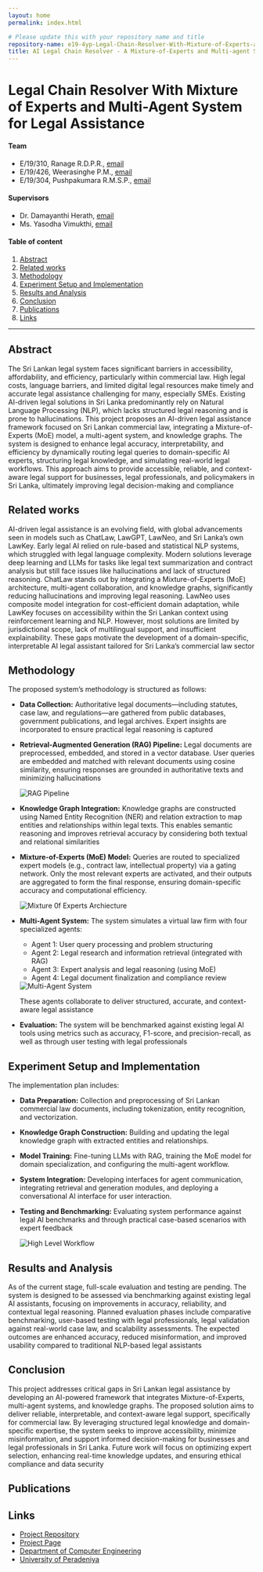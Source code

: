 ```yaml
---
layout: home
permalink: index.html

# Please update this with your repository name and title
repository-name: e19-4yp-Legal-Chain-Resolver-With-Mixture-of-Experts-and-Multi-Agent-System-for-Legal-Assistance
title: AI Legal Chain Resolver - A Mixture-of-Experts and Multi-agent System for Legal Assistance
---
```


[comment]: # "This is the standard layout for the project, but you can clean this and use your own template"

# Legal Chain Resolver With Mixture of Experts and Multi-Agent System for Legal Assistance

#### Team

- E/19/310, Ranage R.D.P.R., [email](mailto:e19310@eng.pdn.ac.lk)
- E/19/426, Weerasinghe P.M., [email](mailto:e19426@eng.pdn.ac.lk)
- E/19/304, Pushpakumara R.M.S.P., [email](mailto:e19304@eng.pdn.ac.lk)

#### Supervisors

- Dr. Damayanthi Herath, [email](mailto:damayanthiherath@eng.pdn.ac.lk )
- Ms. Yasodha Vimukthi, [email](mailto:yashodhav@eng.pdn.ac.lk)

#### Table of content

1. [Abstract](#abstract)
2. [Related works](#related-works)
3. [Methodology](#methodology)
4. [Experiment Setup and Implementation](#experiment-setup-and-implementation)
5. [Results and Analysis](#results-and-analysis)
6. [Conclusion](#conclusion)
7. [Publications](#publications)
8. [Links](#links)

---

<!-- 
DELETE THIS SAMPLE before publishing to GitHub Pages !!!
This is a sample image, to show how to add images to your page. To learn more options, please refer [this](https://projects.ce.pdn.ac.lk/docs/faq/how-to-add-an-image/)
![Sample Image](./images/sample.png) 
-->


## Abstract
The Sri Lankan legal system faces significant barriers in accessibility, affordability, and efficiency, particularly within commercial law. High legal costs, language barriers, and limited digital legal resources make timely and accurate legal assistance challenging for many, especially SMEs. Existing AI-driven legal solutions in Sri Lanka predominantly rely on Natural Language Processing (NLP), which lacks structured legal reasoning and is prone to hallucinations. This project proposes an AI-driven legal assistance framework focused on Sri Lankan commercial law, integrating a Mixture-of-Experts (MoE) model, a multi-agent system, and knowledge graphs. The system is designed to enhance legal accuracy, interpretability, and efficiency by dynamically routing legal queries to domain-specific AI experts, structuring legal knowledge, and simulating real-world legal workflows. This approach aims to provide accessible, reliable, and context-aware legal support for businesses, legal professionals, and policymakers in Sri Lanka, ultimately improving legal decision-making and compliance

## Related works
AI-driven legal assistance is an evolving field, with global advancements seen in models such as ChatLaw, LawGPT, LawNeo, and Sri Lanka’s own LawKey. Early legal AI relied on rule-based and statistical NLP systems, which struggled with legal language complexity. Modern solutions leverage deep learning and LLMs for tasks like legal text summarization and contract analysis but still face issues like hallucinations and lack of structured reasoning. ChatLaw stands out by integrating a Mixture-of-Experts (MoE) architecture, multi-agent collaboration, and knowledge graphs, significantly reducing hallucinations and improving legal reasoning. LawNeo uses composite model integration for cost-efficient domain adaptation, while LawKey focuses on accessibility within the Sri Lankan context using reinforcement learning and NLP. However, most solutions are limited by jurisdictional scope, lack of multilingual support, and insufficient explainability. These gaps motivate the development of a domain-specific, interpretable AI legal assistant tailored for Sri Lanka’s commercial law sector

## Methodology
The proposed system’s methodology is structured as follows:

- **Data Collection:** Authoritative legal documents—including statutes, case law, and regulations—are gathered from public databases, government publications, and legal archives. Expert insights are incorporated to ensure practical legal reasoning is captured

- **Retrieval-Augmented Generation (RAG) Pipeline:** Legal documents are preprocessed, embedded, and stored in a vector database. User queries are embedded and matched with relevant documents using cosine similarity, ensuring responses are grounded in authoritative texts and minimizing hallucinations

  <img src="./images/rag-pipeline.png" alt="RAG Pipeline"/>

- **Knowledge Graph Integration:** Knowledge graphs are constructed using Named Entity Recognition (NER) and relation extraction to map entities and relationships within legal texts. This enables semantic reasoning and improves retrieval accuracy by considering both textual and relational similarities

- **Mixture-of-Experts (MoE) Model:** Queries are routed to specialized expert models (e.g., contract law, intellectual property) via a gating network. Only the most relevant experts are activated, and their outputs are aggregated to form the final response, ensuring domain-specific accuracy and computational efficiency.

  <img src="./images/moe-architecture.png" alt="Mixture 0f Experts Archiecture"/>

- **Multi-Agent System:** The system simulates a virtual law firm with four specialized agents:
  - Agent 1: User query processing and problem structuring
  - Agent 2: Legal research and information retrieval (integrated with RAG)
  - Agent 3: Expert analysis and legal reasoning (using MoE)
  - Agent 4: Legal document finalization and compliance review
 
  <img src="./images/multi-agent-system.png" alt="Multi-Agent System"/>
  
  These agents collaborate to deliver structured, accurate, and context-aware legal assistance

- **Evaluation:** The system will be benchmarked against existing legal AI tools using metrics such as accuracy, F1-score, and precision-recall, as well as through user testing with legal professionals
  
## Experiment Setup and Implementation
The implementation plan includes:

- **Data Preparation:** Collection and preprocessing of Sri Lankan commercial law documents, including tokenization, entity recognition, and vectorization.

- **Knowledge Graph Construction:** Building and updating the legal knowledge graph with extracted entities and relationships.

- **Model Training:** Fine-tuning LLMs with RAG, training the MoE model for domain specialization, and configuring the multi-agent workflow.

- **System Integration:** Developing interfaces for agent communication, integrating retrieval and generation modules, and deploying a conversational AI interface for user interaction.

- **Testing and Benchmarking:** Evaluating system performance against legal AI benchmarks and through practical case-based scenarios with expert feedback

  <img src="./images/high-level-workflow.png" alt="High Level Workflow"/>

## Results and Analysis
As of the current stage, full-scale evaluation and testing are pending. The system is designed to be assessed via benchmarking against existing legal AI assistants, focusing on improvements in accuracy, reliability, and contextual legal reasoning. Planned evaluation phases include comparative benchmarking, user-based testing with legal professionals, legal validation against real-world case law, and scalability assessments. The expected outcomes are enhanced accuracy, reduced misinformation, and improved usability compared to traditional NLP-based legal assistants

## Conclusion
This project addresses critical gaps in Sri Lankan legal assistance by developing an AI-powered framework that integrates Mixture-of-Experts, multi-agent systems, and knowledge graphs. The proposed solution aims to deliver reliable, interpretable, and context-aware legal support, specifically for commercial law. By leveraging structured legal knowledge and domain-specific expertise, the system seeks to improve accessibility, minimize misinformation, and support informed decision-making for businesses and legal professionals in Sri Lanka. Future work will focus on optimizing expert selection, enhancing real-time knowledge updates, and ensuring ethical compliance and data security

## Publications
[//]: # "Note: Uncomment each once you uploaded the files to the repository"

<!-- 1. [Semester 7 report](./) -->
<!-- 2. [Semester 7 slides](./) -->
<!-- 3. [Semester 8 report](./) -->
<!-- 4. [Semester 8 slides](./) -->
<!-- 5. Author 1, Author 2 and Author 3 "Research paper title" (2021). [PDF](./). -->


## Links

[//]: # ( NOTE: EDIT THIS LINKS WITH YOUR REPO DETAILS )

- [Project Repository](https://github.com/cepdnaclk/e19-4yp-Legal-Chain-Resolver-With-Mixture-of-Experts-and-Multi-Agent-System-for-Legal-Assistance)
- [Project Page](https://cepdnaclk.github.io/e19-4yp-Legal-Chain-Resolver-With-Mixture-of-Experts-and-Multi-Agent-System-for-Legal-Assistance/)
- [Department of Computer Engineering](http://www.ce.pdn.ac.lk/)
- [University of Peradeniya](https://eng.pdn.ac.lk/)

[//]: # "Please refer this to learn more about Markdown syntax"
[//]: # "https://github.com/adam-p/markdown-here/wiki/Markdown-Cheatsheet"
